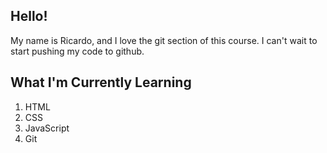 ## Hello!

My name is Ricardo, and I love the git section of this course.
I can't wait to start pushing my code to github.

## What I'm Currently Learning

1. HTML
2. CSS
3. JavaScript
4. Git


